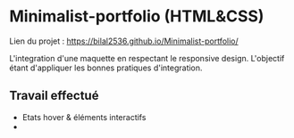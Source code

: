 # Minimalist-portfolio (HTML&CSS)

Lien du projet : https://bilal2536.github.io/Minimalist-portfolio/ 

L'integration d'une maquette en respectant le responsive design. L'objectif étant d'appliquer les bonnes pratiques d'integration. 

## Travail effectué 

- Etats hover & éléments interactifs 
- 


